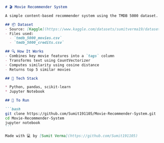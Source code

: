 
````markdown
# 🎬 Movie Recommender System

A simple content-based recommender system using the TMDB 5000 dataset. It suggests similar movies based on genres, overview, cast, crew, and keywords.

## 📦 Dataset
- Source: [Kaggle](https://www.kaggle.com/datasets/sumitverma19/dataset)
- Files used:
  - `tmdb_5000_movies.csv`
  - `tmdb_5000_credits.csv`

## 🔍 How It Works
- Combines key movie features into a `tags` column
- Transforms text using CountVectorizer
- Computes similarity using cosine distance
- Returns top 5 similar movies

## 📌 Tech Stack

* Python, pandas, scikit-learn
* Jupyter Notebook

## 🚀 To Run

```bash
git clone https://github.com/Sumit191105/Movie-Recommender-System.git
cd Movie-Recommender-System
jupyter notebook
```

Made with 💻 by [Sumit Verma](https://github.com/Sumit191105)
